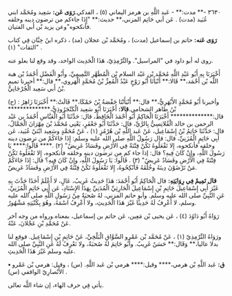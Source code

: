 ٣٦٣٠ -** مدت:** - عَبد اللَّهِ بن هرمز اليماني (٥) ، الفدكي.**رَوَى عَن:** سَعِيد ومُحَمَّد ابني عُبَيد (مدت) . عَن أبي حَاتِم المزني،** حديث:** "إِذَا جاءكم من ترضون دينه وخلقه فأنكحوه"وعن يزيد بْن أَبي الفتيان.

**رَوَى عَنه:** حاتم بن إسماعيل (مدت) ، ومُحَمَّد بْن عجلان (مد) ، ذكره ابنُ حِبَّان فِي كتاب "الثقات" (١) .

روى له أبو داود في "المراسيل". والتِّرْمِذِيّ، هَذَا الْحَدِيث الواحد، وقد وقع لنا بعلو عنه.

أَخْبَرَنَا بِهِ أَبُو عَبْدِ اللَّهِ مُحَمَّد بْن عَبْد السلام بْن الْمُطَهَّرِ التَّمِيمِيِّ، وأَبُو الْفَضْلِ أَحْمَدُ بْن هبة اللَّه بْن أَحْمَد،** قَالا:** أَنْبَأَنَا أَبُو رَوْحٍ عَبْدُ الْمُعِزِّ بْنُ مُحَمَّدٍ الْهَروي،** قال:** أخبرنا تميم بْنُ أَبي سَعِيد الْجُرْجَانِيُّ.

(ح) : وأخبرنا أَبُو مُحَمَّدٍ الأَبْهَرِيُّ،** قال:** أَنْبَأَتْنَا حَفْصَةُ بْنُ حَمْكَا،** قَالَتْ:** أَخْبَرَنَا زَاهِرُ بْنُ طاهر الشحامي.**قالا:** أَخْبَرَنَا أَبُو سَعِيد الْكَنْجَرُوذِيُّ،************** قال:************** أَخْبَرَنَا الْحَاكِمُ أَبُو أَحْمَدَ الْحَافِظُ، قال: حَدَّثَنَا أَبُو الْعَبَّاسِ أَحْمَدُ بن عَبْد الرحمن بن خالد الْقُلانِسِيُّ بِالرَّيِّ، قال: حَدَّثَنَا أَبُو جَعْفَرٍ، يَعْنِي مُحَمَّدَ بْنَ مِهْرَانَ الْجَمَّالُ، قال: حَدَّثَنَا حَاتِمُ بْنُ إِسْمَاعِيل، عَنْ عَبد اللَّهِ بْن هُرْمُزٍ (١) ، عَنْ مُحَمَّدٍ وسَعِيد ابْنَيْ عُبَيد، عَن أَبِي حَاتِمٍ الْمُزَنِيِّ، قال: قال رَسُولُ اللَّهِ صلى الله عليه وسلم: إِذَا جَاءَكُمْ من ترضون دينه وخلقه فأنكحوه، إِلا تَفْعَلُوهُ تَكُنْ فِتْنَةٌ فِي الأَرْضِ وفَسَادٌ عَرِيضٌ" (٢) .**** قَالُوا:**** يَا رَسُولَ اللَّهِ، وإِنْ كَانَ فِيهِ؟ قال: إذا جاء كم من ترضون دينه وخلقه فأنكحوه، إِلا تَفْعَلُوهُ تَكُنْ فِتْنَةٌ فِي الأَرْضِ وفَسَادٌ عَرِيضٌ" (٣) . قَالُوا: يَا رَسُولَ اللَّهِ، وإِنْ كَانَ فِيهِ؟ قال: إِذَا جَاءَكُمْ مَنْ تَرْضَوْنَ دِينَهُ وخُلُقَهُ فَأَنْكِحُوهُ، إِلا تَفْعَلُوهُ تَكُنْ فِتْنَةٌ فِي الأَرْضِ وفَسَادٌ عَرِيضٌ.

**قال تَمِيمٌ فِي رِوَايَتِهِ:** قال الْحَاكِمُ أَبُو أَحْمَدَ: هَذَا حَدِيثٌ غَرِيبٌ، عَالٍ، لا أَعْلَمُ أَحَدًا حَدَّثَ بِهِ غَيْرَ أَبِي إِسْمَاعِيلَ حَاتِمِ بْنِ إِسْمَاعِيلَ الْحَارِثِيِّ الْمُدَنِيِّ بِهَذَا الإِسْنَادِ، عَن أَبِي حَاتِمٍ الْمُزَنِيِّ، عَنِ النَّبِيِّ صلى الله عليه وسلم. وأبو حاتم المزني، لهُ صُحبَةٌ مِنْ رَسُولِ اللَّهِ صلى الله عليه وسلم، لا أَعْرِفُ لَهُ حَدِيثًا غَيْرَ هَذَا الْحَدِيثِ، ولا أَعْرِفُ اسْمَهُ، وهُوَ بِكُنْيَتِهِ مَشْهُورٌ.

رَوَاهُ أَبُو دَاوُدَ (٤) ، عَن يحيى بْن مَعِين، عَن حاتم بن إسماعيل، بمعناه.ورواه من وجه آخر عَنْ مُحَمَّدِ بْنِ عَجْلانَ، عَنْهُ.

ورَوَاهُ التِّرْمِذِيّ (١) ، عَنْ مُحَمَّد بْن عَمْرو السَّوَّاقِ الْبَلْخِيِّ، عَنْ حَاتِمِ بْنِ إِسْمَاعِيل. فوقع لنا بدلا عاليا،** وَقَال:** حَسَنٌ غَرِيبٌ. وأَبُو حَاتِمَ لهُ صُحبَةٌ، ولا نَعْرِفُ لَهُ عَنِ النَّبِيِّ صلى الله عليه وسلم غَيْرَ هَذَا الْحَدِيثِ.

**• ق:** عَبد اللَّهِ بْن هرمي،**** وقيل:**** هرمي بْن عَبد اللَّهِ. (س) ، وقيل: هرمي بْن عَمْرو الأَنْصارِيّ الواقفي (س) .

يأتي فِي حرف الهاء، إن شاء اللَّه تعالى.